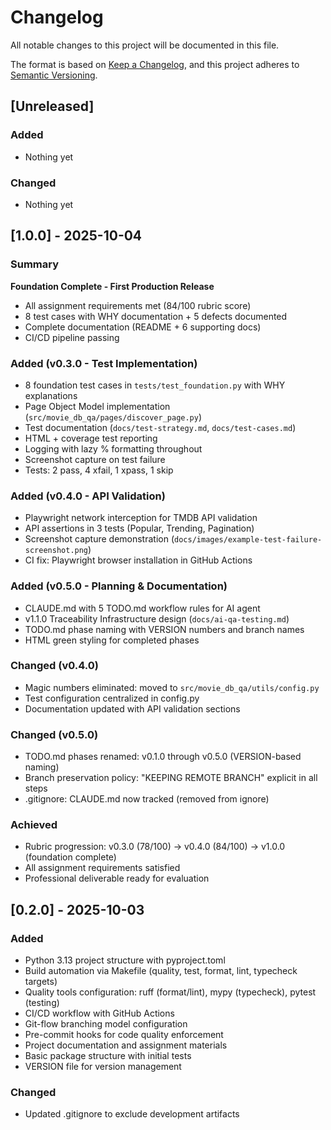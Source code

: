 # Changelog

All notable changes to this project will be documented in this file.

The format is based on [Keep a Changelog](https://keepachangelog.com/en/1.0.0/),
and this project adheres to [Semantic Versioning](https://semver.org/spec/v2.0.0.html).

## [Unreleased]

### Added
- Nothing yet

### Changed
- Nothing yet

## [1.0.0] - 2025-10-04

### Summary
**Foundation Complete - First Production Release**
- All assignment requirements met (84/100 rubric score)
- 8 test cases with WHY documentation + 5 defects documented
- Complete documentation (README + 6 supporting docs)
- CI/CD pipeline passing

### Added (v0.3.0 - Test Implementation)
- 8 foundation test cases in `tests/test_foundation.py` with WHY explanations
- Page Object Model implementation (`src/movie_db_qa/pages/discover_page.py`)
- Test documentation (`docs/test-strategy.md`, `docs/test-cases.md`)
- HTML + coverage test reporting
- Logging with lazy % formatting throughout
- Screenshot capture on test failure
- Tests: 2 pass, 4 xfail, 1 xpass, 1 skip

### Added (v0.4.0 - API Validation)
- Playwright network interception for TMDB API validation
- API assertions in 3 tests (Popular, Trending, Pagination)
- Screenshot capture demonstration (`docs/images/example-test-failure-screenshot.png`)
- CI fix: Playwright browser installation in GitHub Actions

### Added (v0.5.0 - Planning & Documentation)
- CLAUDE.md with 5 TODO.md workflow rules for AI agent
- v1.1.0 Traceability Infrastructure design (`docs/ai-qa-testing.md`)
- TODO.md phase naming with VERSION numbers and branch names
- HTML green styling for completed phases

### Changed (v0.4.0)
- Magic numbers eliminated: moved to `src/movie_db_qa/utils/config.py`
- Test configuration centralized in config.py
- Documentation updated with API validation sections

### Changed (v0.5.0)
- TODO.md phases renamed: v0.1.0 through v0.5.0 (VERSION-based naming)
- Branch preservation policy: "KEEPING REMOTE BRANCH" explicit in all steps
- .gitignore: CLAUDE.md now tracked (removed from ignore)

### Achieved
- Rubric progression: v0.3.0 (78/100) → v0.4.0 (84/100) → v1.0.0 (foundation complete)
- All assignment requirements satisfied
- Professional deliverable ready for evaluation

## [0.2.0] - 2025-10-03

### Added
- Python 3.13 project structure with pyproject.toml
- Build automation via Makefile (quality, test, format, lint, typecheck targets)
- Quality tools configuration: ruff (format/lint), mypy (typecheck), pytest (testing)
- CI/CD workflow with GitHub Actions
- Git-flow branching model configuration
- Pre-commit hooks for code quality enforcement
- Project documentation and assignment materials
- Basic package structure with initial tests
- VERSION file for version management

### Changed
- Updated .gitignore to exclude development artifacts

